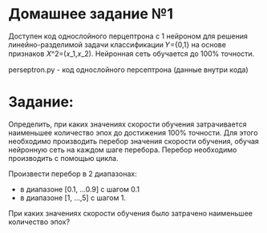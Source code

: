 Домашнее задание №1
=====================

Доступен код однослойного перцептрона с 1 нейроном для решения линейно-разделимой задачи классификации 𝑌={0,1} на основе признаков 𝑋^2=(𝑥_1,𝑥_2). Нейронная сеть обучается до 100% точности.

perseptron.py - код однослойного персептрона (данные внутри кода) 

Задание:
=
Определить, при каких значениях скорости обучения затрачивается наименьшее количество эпох до достижения 100% точности. Для этого необходимо производить перебор значения скорости обучения, обучая нейронную сеть на каждом шаге перебора. Перебор необходимо производить с помощью цикла.

Произвести перебор в 2 диапазонах:
* в диапазоне [0.1, …0.9] с шагом 0.1
* в диапазоне [1, …,5] с шагом 1. 

При каких значениях скорости обучения было затрачено наименьшее количество эпох?
